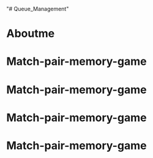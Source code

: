 "# Queue_Management" 
# Aboutme
# Match-pair-memory-game
# Match-pair-memory-game
# Match-pair-memory-game
# Match-pair-memory-game
